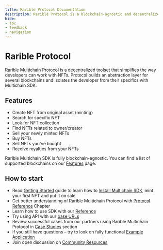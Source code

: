 ```yaml
---
title: Rarible Protocol Documentation
description: Rarible Protocol is a blockchain-agnostic and decentralized tool to query, issue, and trade NFTs. How to make NFT marketplace
hide:
- toc
- feedback
- navigation
---
```


# Rarible Protocol

Rarible Multichain Protocol is a decentralized toolset that simplifies the way developers can work with NFTs. Protocol builds an abstraction layer for several blockchains and isolates the developer from their specifics with Multichain SDK.

## Features

* Create NFT from original asset (minting)
* Search for specific NFT
* Look for NFT collection
* Find NFTs related to owner/creator
* Sell your newly minted NFTs
* Buy NFTs
* Sell NFTs you’ve bought
* Receive royalties from your NFTs

Rarible Multichain SDK is fully blockchain-agnostic. You can find a list of supported blockchains on our [Features](features.md) page.

## How to start

* Read [Getting Started](getting-started/quick-start.md) guide to learn how to [Install Multichain SDK](getting-started/quick-start.md#installation), mint your first NFT and put it on sale
* Get better understanding of Rarible Multichain Protocol with [Protocol Reference](overview/union.md) Chapter
* Learn how to use SDK with our [Reference](overview/mint.md)
* Try using API with our [base URLs](api-reference.md)
* Review successful cases from our partners using Rarible Multichain Protocol in [Case Studies](use-cases/picnic.md) section
* If you still have questions – try to look on fully functional [Example Application](https://github.com/rarible/example)
* Join open discussion on [Community Resources](getting-started/community.md)
